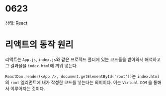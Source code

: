 # 0623

상태: React

# 리액트의 동작 원리

리액트는 `App.js`, `index.js`와 같은 프로젝드 폴더에 있는 코드들을 받아와서 해석하고 그 결과물을 `index.html`에 끼워 넣는다.  

`ReactDom.render(<App />, document.getElementById('root'))`는 `index.html` 의 `root` 엘리먼트에 내가 작성한 코드를 넣는다는 의미이다. 이는 `Virtual DOM` 을 통해서 이루어지는 것이다.